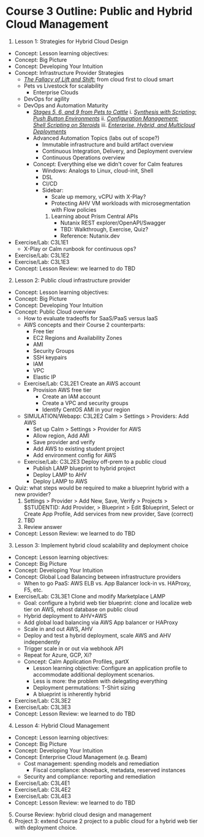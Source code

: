 # Course 3 Outline: Public and Hybrid Cloud Management

1. Lesson 1: Strategies for Hybrid Cloud Design
  - Concept: Lesson learning objectives:
  - Concept: Big Picture
  - Concept: Developing Your Intuition
  - Concept: Infrastructure Provider Strategies
      - [*The Fallacy of Lift and Shift:*](https://docs.google.com/document/d/1OzRYOZqcr_gp3fxseBEwBsCOXe9lWUADAnZ-NRBDPuM/edit?pli=1#heading=h.wnz1xm87cwau) from cloud first to cloud smart
    - Pets vs Livestock for scalability
      - Enterprise Clouds
    - DevOps for agility
    - DevOps and Automation Maturity
      - [*Stages 5, 6, and 9 from Pets to Cattle*](https://docs.google.com/document/d/1OzRYOZqcr_gp3fxseBEwBsCOXe9lWUADAnZ-NRBDPuM/edit?pli=1#heading=h.yu6iubxzh9kf)
        i.  [*Synthesis with Scripting:\
            Push Button Environments*](https://docs.google.com/document/d/1OzRYOZqcr_gp3fxseBEwBsCOXe9lWUADAnZ-NRBDPuM/edit?pli=1#heading=h.yu6iubxzh9kf)
        ii. [*Configuration Management:\
            Shell Scripting on Steroids*](https://docs.google.com/document/d/1OzRYOZqcr_gp3fxseBEwBsCOXe9lWUADAnZ-NRBDPuM/edit?pli=1#heading=h.qugvf7s44yrd)
        iii. [*Enterprise, Hybrid, and Multicloud Deployments*](https://docs.google.com/document/d/1OzRYOZqcr_gp3fxseBEwBsCOXe9lWUADAnZ-NRBDPuM/edit?pli=1#heading=h.b2spuugwnuy2)
      - Advanced Automation Topics (labs out of scope?)
        -   Immutable infrastructure and build artifact overview
        -   Continuous Integration, Delivery, and Deployment overview
        -   Continuous Operations overview
      - Concept: Everything else we didn't cover for Calm features
        - Windows: Analogs to Linux, cloud-init, Shell
        - DSL
        - CI/CD
        -   Sidebar:
            -   Scale up memory, vCPU with X-Play?
            -   Protecting AHV VM workloads with microsegmentation with Flow policies
            1.  Learning about Prism Central APIs
                - Nutanix REST explorer/OpenAPI/Swagger
                - TBD: Walkthrough, Exercise, Quiz?
                - Reference: Nutanix.dev
  - Exercise/Lab: C3L1E1
    - X-Play or Calm runbook for continuous ops?
  - Exercise/Lab: C3L1E2
  - Exercise/Lab: C3L1E3
  - Concept: Lesson Review: we learned to do TBD

2. Lesson 2: Public cloud infrastructure provider
  - Concept: Lesson learning objectives:
  - Concept: Big Picture
  - Concept: Developing Your Intuition
  - Concept: Public Cloud overview
    - How to evaluate tradeoffs for SaaS/PaaS versus IaaS
    - AWS concepts and their Course 2 counterparts:
        - Free tier
        - EC2 Regions and Availability Zones
        - AMI
        - Security Groups
        - SSH keypairs
        - IAM
        - VPC
        - Elastic IP
    - Exercise/Lab: C3L2E1 Create an AWS account
      - Provision AWS free tier
        - Create an IAM account
        - Create a VPC and security groups
        - Identify CentOS AMI in your region
    - SIMULATION/Webapp: C3L2E2 Calm > Settings > Providers: Add AWS
        - Set up Calm \> Settings \> Provider for AWS
        - Allow region, Add AMI
        - Save provider and verify
        - Add AWS to existing student project
        - Add environment config for AWS
    - Exercise/Lab: C3L2E3 Deploy off-prem to a public cloud
      -   Publish LAMP blueprint to hybrid project
      -   Deploy LAMP to AHV
      -   Deploy LAMP to AWS
  - Quiz: what steps would be required to make a blueprint hybrid with a new provider?
    1.  Settings \> Provider \> Add New, Save, Verify
        \> Projects \> \$STUDENTID: Add Provider,
        \> Blueprint \> Edit \$blueprint, Select or Create App Profile, Add services from new provider, Save (correct)
    2.  TBD
    3.  Review answer
  - Concept: Lesson Review: we learned to do TBD

3. Lesson 3: Implement hybrid cloud scalability and deployment choice
  - Concept: Lesson learning objectives:
  - Concept: Big Picture
  - Concept: Developing Your Intuition
  - Concept: Global Load Balancing between infrastructure providers
      - When to go PaaS: AWS ELB vs. App Balancer lock-in vs. HAProxy, F5, etc.
  - Exercise/Lab: C3L3E1 Clone and modify Marketplace LAMP
      - Goal: configure a hybrid web tier blueprint: clone and localize web tier on AWS, rehost database on public cloud
      -   Hybrid deployment to AHV+AWS
      -   Add global load balancing via AWS App balancer or HAProxy
      -   Scale in and out AWS, AHV
      -   Deploy and test a hybrid deployment, scale AWS and AHV independently
      -   Trigger scale in or out via webhook API
      -   Repeat for Azure, GCP, Xi?
    - Concept: Calm Application Profiles, partX
      - Lesson learning objective: Configure an application profile to accommodate additional deployment scenarios.
      - Less is more: the problem with delegating everything
      - Deployment permutations: T-Shirt sizing
      - A blueprint is inherently hybrid
  - Exercise/Lab: C3L3E2
  - Exercise/Lab: C3L3E3
  - Concept: Lesson Review: we learned to do TBD

4. Lesson 4: Hybrid Cloud Management
  - Concept: Lesson learning objectives:
  - Concept: Big Picture
  - Concept: Developing Your Intuition
  - Concept: Enterprise Cloud Management (e.g. Beam)
    - Cost management: spending models and remediation
      - Fiscal compliance: showback, metadata, reserved instances
    - Security and compliance: reporting and remediation
  - Exercise/Lab: C3L4E1
  - Exercise/Lab: C3L4E2
  - Exercise/Lab: C3L4E3
  - Concept: Lesson Review: we learned to do TBD

5. Course Review: hybrid cloud design and management
6. Project 3: extend Course 2 project to a public cloud for a hybrid web tier with deployment choice.
